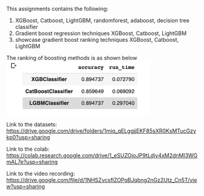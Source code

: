 This assignments contains the following:
1. XGBoost, Catboost, LightGBM, randomforest, adaboost, decision tree classifier
2. Gradient boost regression techniques XGBoost, Catboost, LightGBM
3. showcase gradient boost ranking techniques XGBoost, Catboost, LightGBM


The ranking of boosting methods is as shown below
![](ranking.png)


Link to the datasets: https://drive.google.com/drive/folders/1miq_qELggjjEKF85sXR0KsMTucGzykp0?usp=sharing

Link to the colab: https://colab.research.google.com/drive/1_eSUZOioJP9tLdjy4xM2dnMl3WGmAL7e?usp=sharing

Link to the video recording: https://drive.google.com/file/d/1NHSZvcsfIZOPqBJqbng2nGz2Utz_Cn5T/view?usp=sharing
